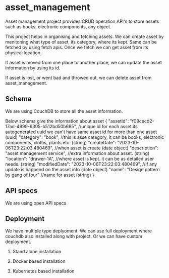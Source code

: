 # asset_management

Asset management project provides CRUD operation API's to store assets such as books, electronic components, any object. 

This project helps in organising and fetching assets. We can create asset by menitoning what type of asset, its category, where its kept. Same can be fetched by using fetch apis. Once we fetch we can get asset from its physical location. 

If asset is moved from one place to another place, we can update the asset information by using its id.

If asset is lost, or went bad and throwed out, we can delete asset  from asset_management.
## Schema
We are using CouchDB to store all the asset information. 

Below schema give the information about asset
{
    "assetId": "f09cecd2-17ad-4999-9305-b512bd50b685",  //unique id for each asset.its autogenerated uuid we can't have same asset id for more than one asset (uuid)
    "category": "book", //this is asse category, it can be books, electronic components, cloths, plants etc. (string)
    "createDate": "2023-10-06T23:22:03.480469", //when asset is create (date object)
    "description": "asset management service",  //extra information about asset.  (string)
    "location": "drawer-1A",  //where asset is kept. it can be as detailed user needs.  (string)
    "modifiedDate": "2023-10-06T23:22:03.480469", //if any update is happend on the asset info (date object)
    "name": "Design pattern by gang of four" //name for asset  (string)
}

## API specs
We are using open API specs

## Deployment
We have multiple type deplyoment.
We can use full deployment where couchdb also installed along with project. Or we can have custom deployment.

1. Stand alone installation

2. Docker based installation

3. Kubernetes based installation
